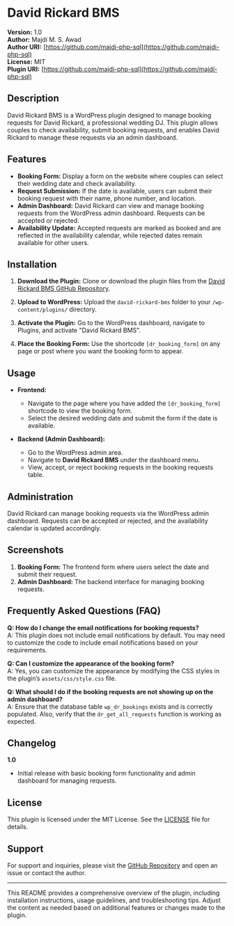 # David Rickard BMS

**Version:** 1.0  
**Author:** Majdi M. S. Awad  
**Author URI:** [https://github.com/majdi-php-sql](https://github.com/majdi-php-sql)  
**License:** MIT  
**Plugin URI:** [https://github.com/majdi-php-sql](https://github.com/majdi-php-sql)  

## Description

David Rickard BMS is a WordPress plugin designed to manage booking requests for David Rickard, a professional wedding DJ. This plugin allows couples to check availability, submit booking requests, and enables David Rickard to manage these requests via an admin dashboard.

## Features

- **Booking Form:** Display a form on the website where couples can select their wedding date and check availability.
- **Request Submission:** If the date is available, users can submit their booking request with their name, phone number, and location.
- **Admin Dashboard:** David Rickard can view and manage booking requests from the WordPress admin dashboard. Requests can be accepted or rejected.
- **Availability Update:** Accepted requests are marked as booked and are reflected in the availability calendar, while rejected dates remain available for other users.

## Installation

1. **Download the Plugin:**
   Clone or download the plugin files from the [David Rickard BMS GitHub Repository](https://github.com/majdi-php-sql).

2. **Upload to WordPress:**
   Upload the `david-rickard-bms` folder to your `/wp-content/plugins/` directory.

3. **Activate the Plugin:**
   Go to the WordPress dashboard, navigate to Plugins, and activate "David Rickard BMS".

4. **Place the Booking Form:**
   Use the shortcode `[dr_booking_form]` on any page or post where you want the booking form to appear.

## Usage

- **Frontend:**
  - Navigate to the page where you have added the `[dr_booking_form]` shortcode to view the booking form.
  - Select the desired wedding date and submit the form if the date is available.

- **Backend (Admin Dashboard):**
  - Go to the WordPress admin area.
  - Navigate to **David Rickard BMS** under the dashboard menu.
  - View, accept, or reject booking requests in the booking requests table.

## Administration

David Rickard can manage booking requests via the WordPress admin dashboard. Requests can be accepted or rejected, and the availability calendar is updated accordingly.

## Screenshots

1. **Booking Form:** The frontend form where users select the date and submit their request.
2. **Admin Dashboard:** The backend interface for managing booking requests.

## Frequently Asked Questions (FAQ)

**Q: How do I change the email notifications for booking requests?**  
A: This plugin does not include email notifications by default. You may need to customize the code to include email notifications based on your requirements.

**Q: Can I customize the appearance of the booking form?**  
A: Yes, you can customize the appearance by modifying the CSS styles in the plugin’s `assets/css/style.css` file.

**Q: What should I do if the booking requests are not showing up on the admin dashboard?**  
A: Ensure that the database table `wp_dr_bookings` exists and is correctly populated. Also, verify that the `dr_get_all_requests` function is working as expected.

## Changelog

**1.0**  
- Initial release with basic booking form functionality and admin dashboard for managing requests.

## License

This plugin is licensed under the MIT License. See the [LICENSE](LICENSE) file for details.

## Support

For support and inquiries, please visit the [GitHub Repository](https://github.com/majdi-php-sql) and open an issue or contact the author.

---

This README provides a comprehensive overview of the plugin, including installation instructions, usage guidelines, and troubleshooting tips. Adjust the content as needed based on additional features or changes made to the plugin.

